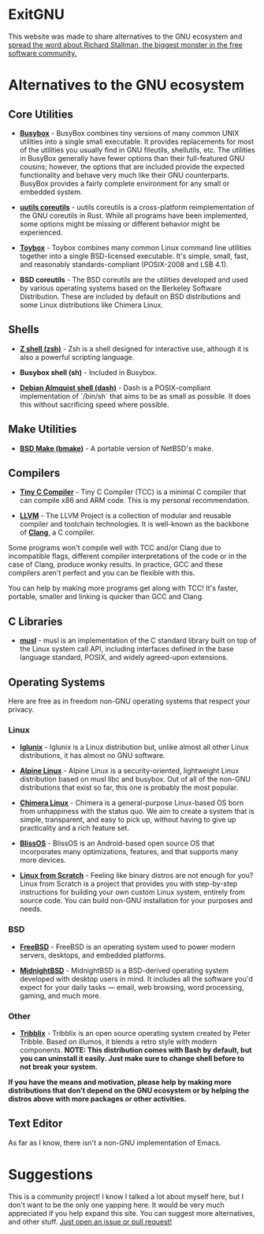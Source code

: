 # ExitGNU

This website was made to share alternatives to the GNU ecosystem and [spread the word about Richard Stallman, the biggest monster in the free software community.](https://exitgnu.github.io/motivations)

# Alternatives to the GNU ecosystem

## Core Utilities

* [**Busybox**](https://www.busybox.net/) - BusyBox combines tiny versions of many common UNIX utilities into a single small executable. It provides replacements for most of the utilities you usually find in GNU fileutils, shellutils, etc. The utilities in BusyBox generally have fewer options than their full-featured GNU cousins; however, the options that are included provide the expected functionality and behave very much like their GNU counterparts. BusyBox provides a fairly complete environment for any small or embedded system.

* [**uutils coreutils**](https://github.com/uutils/coreutils) - uutils coreutils is a cross-platform reimplementation of the GNU coreutils in Rust. While all programs have been implemented, some options might be missing or different behavior might be experienced.

* [**Toybox**](http://landley.net/toybox/) - Toybox combines many common Linux command line utilities together into a single BSD-licensed executable. It's simple, small, fast, and reasonably standards-compliant (POSIX-2008 and LSB 4.1).

* **BSD coreutils** - The BSD coreutils are the utilities developed and used by various operating systems based on the Berkeley Software Distribution. These are included by default on BSD distributions and some Linux distributions like Chimera Linux.

## Shells

* [**Z shell (zsh)**](https://www.zsh.org/) - Zsh is a shell designed for interactive use, although it is also a powerful scripting language.

* **Busybox shell (sh)** - Included in Busybox.

* [**Debian Almquist shell (dash)**](http://gondor.apana.org.au/~herbert/dash/) - Dash is a POSIX-compliant implementation of ´/bin/sh´ that aims to be as small as possible. It does this without sacrificing speed where possible.

## Make Utilities

* [**BSD Make (bmake)**](https://www.crufty.net/help/sjg/bmake.html) - A portable version of NetBSD's make.

## Compilers

* [**Tiny C Compiler**](https://bellard.org/tcc/) - Tiny C Compiler (TCC) is a minimal C compiler that can compile x86 and ARM code. This is my personal recommendation.

* [**LLVM**](https://llvm.org/) - The LLVM Project is a collection of modular and reusable compiler and toolchain technologies. It is well-known as the backbone of [**Clang**](https://clang.llvm.org/), a C compiler.

Some programs won't compile well with TCC and/or Clang due to incompatible flags, different compiler interpretations of the code or in the case of Clang, produce wonky results. In practice, GCC and these compilers aren't perfect and you can be flexible with this.

You can help by making more programs get along with TCC! It's faster, portable, smaller and linking is quicker than GCC and Clang.

## C Libraries

* [**musl**](http://musl.libc.org/) - musl is an implementation of the C standard library built on top of the Linux system call API, including interfaces defined in the base language standard, POSIX, and widely agreed-upon extensions.

## Operating Systems

Here are free as in freedom non-GNU operating systems that respect your privacy.

### Linux

* [**Iglunix**](https://iglunix.xyz/) - Iglunix is a Linux distribution but, unlike almost all other Linux distributions, it has almost no GNU software.

* [**Alpine Linux**](https://alpinelinux.org/) - Alpine Linux is a security-oriented, lightweight Linux distribution based on musl libc and busybox. Out of all of the non-GNU distributions that exist so far, this one is probably the most popular.

* [**Chimera Linux**](https://chimera-linux.org/) - Chimera is a general-purpose Linux-based OS born from unhappiness with the status quo. We aim to create a system that is simple, transparent, and easy to pick up, without having to give up practicality and a rich feature set. 

* [**BlissOS**](https://blissos.org) - BlissOS is an Android-based open source OS that incorporates many optimizations, features, and that supports many more devices.

* [**Linux from Scratch**](https://www.linuxfromscratch.org/) - Feeling like binary distros are not enough for you? Linux from Scratch is a project that provides you with step-by-step instructions for building your own custom Linux system, entirely from source code. You can build non-GNU installation for your purposes and needs.

### BSD

* [**FreeBSD**](https://www.freebsd.org/) - FreeBSD is an operating system used to power modern servers, desktops, and embedded platforms.

* [**MidnightBSD**](https://www.midnightbsd.org/) - MidnightBSD is a BSD-derived operating system developed with desktop users in mind. It includes all the software you'd expect for your daily tasks — email, web browsing, word processing, gaming, and much more. 

### Other

* [**Tribblix**](http://www.tribblix.org) - Tribblix is an open source operating system created by Peter Tribble. Based on illumos, it blends a retro style with modern components. **NOTE: This distribution comes with Bash by default, but you can uninstall it easily. Just make sure to change shell before to not break your system.**

**If you have the means and motivation, please help by making more distributions that don't depend on the GNU ecosystem or by helping the distros above with more packages or other activities.**

## Text Editor

As far as I know, there isn't a non-GNU implementation of Emacs.

# Suggestions

This is a community project! I know I talked a lot about myself here, but I don't want to be the only one yapping here. It would be very much appreciated if you help expand this site. You can suggest more alternatives, and other stuff. [Just open an issue or pull request!](https://github.com/ExitGNU/exitgnu.github.io)

